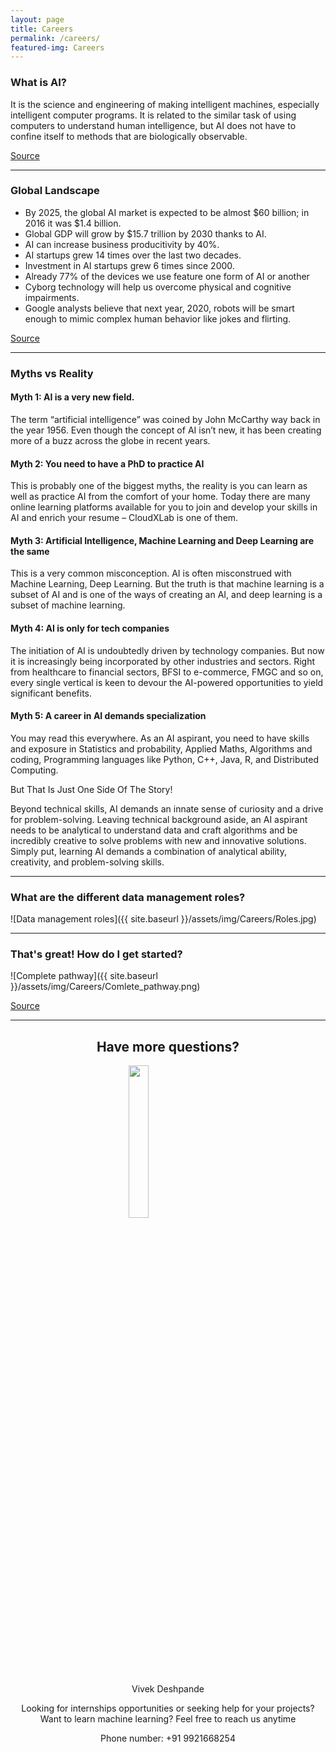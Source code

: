 ```yaml
---
layout: page
title: Careers
permalink: /careers/
featured-img: Careers
---
```


### What is AI?
It is the science and engineering of making intelligent machines, especially intelligent computer programs. It is related to the similar task of using computers to understand human intelligence, but AI does not have to confine itself to methods that are biologically observable.

[Source](http://jmc.stanford.edu/artificial-intelligence/what-is-ai/index.html)

***

### Global Landscape
- By 2025, the global AI market is expected to be almost $60 billion; in 2016 it was $1.4 billion.
- Global GDP will grow by $15.7 trillion by 2030 thanks to AI.
- AI can increase business producitivity by 40%.
- AI startups grew 14 times over the last two decades.
- Investment in AI startups grew 6 times since 2000.
- Already 77% of the devices we use feature one form of AI or another
- Cyborg technology will help us overcome physical and cognitive impairments.
- Google analysts believe that next year, 2020, robots will be smart enough to mimic complex human behavior like jokes and flirting.

[Source](https://techjury.net/stats-about/ai/#gref)

***

### Myths vs Reality

#### Myth 1: AI is a very new field.

The term “artificial intelligence” was coined by John McCarthy way back in the year 1956. Even though the concept of AI isn’t new, it has been creating more of a buzz across the globe in recent years.

#### Myth 2: You need to have a PhD to practice AI

This is probably one of the biggest myths, the reality is you can learn as well as practice AI from the comfort of your home. Today there are many online learning platforms available for you to join and develop your skills in AI and enrich your resume – CloudXLab is one of them.

#### Myth 3: Artificial Intelligence, Machine Learning and Deep Learning are the same

This is a very common misconception. AI is often misconstrued with Machine Learning, Deep Learning. But the truth is that machine learning is a subset of AI and is one of the ways of creating an AI, and deep learning is a subset of machine learning.

#### Myth 4: AI is only for tech companies

The initiation of AI is undoubtedly driven by technology companies. But now it is increasingly being incorporated by other industries and sectors. Right from healthcare to financial sectors, BFSI to e-commerce, FMGC and so on, every single vertical is keen to devour the AI-powered opportunities to yield significant benefits.

#### Myth 5: A career in AI demands specialization

You may read this everywhere. As an AI aspirant, you need to have skills and exposure in Statistics and probability, Applied Maths, Algorithms and coding, Programming languages like Python, C++, Java, R, and Distributed Computing. <br>

But That Is Just One Side Of The Story! <br>

Beyond technical skills, AI demands an innate sense of curiosity and a drive for problem-solving. Leaving technical background aside, an AI aspirant needs to be analytical to understand data and craft algorithms and be incredibly creative to solve problems with new and innovative solutions. Simply put, learning AI demands a combination of analytical ability, creativity, and problem-solving skills.

***

### What are the different data management roles?

![Data management roles]({{ site.baseurl }}/assets/img/Careers/Roles.jpg)

***

### That's great! How do I get started?

![Complete pathway]({{ site.baseurl }}/assets/img/Careers/Comlete_pathway.png)

[Source](https://www.analyticsvidhya.com/blog/2019/01/learning-path-data-scientist-machine-learning-2019/)

***

<h2 style='text-align: center'>Have more questions?</h2>
<img src='{{ site.baseurl }}/assets/img/Careers/Vivek.gif' style='display: block; margin-left: auto; margin-right: auto;width: 25%; height: 25%'>

<p style='text-align: center'>Vivek Deshpande</p>

<p style='text-align: center'>Looking for internships opportunities or seeking help for your projects? Want to learn machine learning? Feel free to reach us anytime</p>
<p style='text-align: center'>Phone number: +91 9921668254</p>